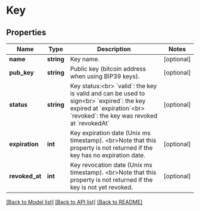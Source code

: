 # Key

## Properties
Name | Type | Description | Notes
------------ | ------------- | ------------- | -------------
**name** | **string** | Key name. | [optional] 
**pub_key** | **string** | Public key (bitcoin address when using BIP39 keys). | [optional] 
**status** | **string** | Key status:&lt;br&gt; &#x60;valid&#x60;: the key is valid and can be used to sign&lt;br&gt; &#x60;expired&#x60;: the key expired at &#x60;expiration&#x60;&lt;br&gt; &#x60;revoked&#x60;: the key was revoked at &#x60;revokedAt&#x60; | [optional] 
**expiration** | **int** | Key expiration date (Unix ms timestamp). &lt;br&gt;Note that this property is not returned if the key has no expiration date. | [optional] 
**revoked_at** | **int** | Key revocation date (Unix ms timestamp). &lt;br&gt;Note that this property is not returned if the key is not yet revoked. | [optional] 

[[Back to Model list]](../../README.md#documentation-for-models) [[Back to API list]](../../README.md#documentation-for-api-endpoints) [[Back to README]](../../README.md)

